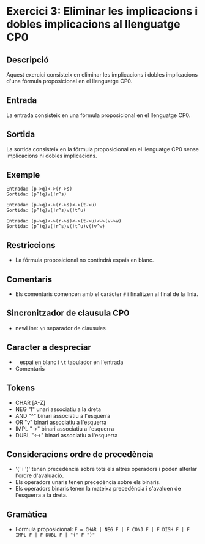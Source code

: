 # Exercici 3: Eliminar les implicacions i dobles implicacions al llenguatge CP0


## Descripció
Aquest exercici consisteix en eliminar les implicacions i dobles implicacions d'una fórmula proposicional en el llenguatge CP0.

## Entrada
La entrada consisteix en una fórmula proposicional en el llenguatge CP0.

## Sortida
La sortida consisteix en la fórmula proposicional en el llenguatge CP0 sense implicacions ni dobles implicacions.

## Exemple
```
Entrada: (p->q)<->(r->s)
Sortida: (p^!q)v(!r^s)
```
```
Entrada: (p->q)<->(r->s)<->(t->u)
Sortida: (p^!q)v(!r^s)v(!t^u)
```
```
Entrada: (p->q)<->(r->s)<->(t->u)<->(v->w)
Sortida: (p^!q)v(!r^s)v(!t^u)v(!v^w)
```


## Restriccions
- La fórmula proposicional no contindrà espais en blanc.

## Comentaris
- Els comentaris comencen amb el caràcter `#` i finalitzen al final de la línia.

## Sincronitzador de clausula CP0
- newLine: `\n` separador de clausules

## Caracter a despreciar
- ` ` espai en blanc i `\t` tabulador en l'entrada
- Comentaris

## Tokens
- CHAR [A-Z]
- NEG "!" unari associatiu a la dreta
- AND "^" binari associatiu a l'esquerra
- OR "v" binari associatiu a l'esquerra
- IMPL "->" binari associatiu a l'esquerra
- DUBL "<->" binari associatiu a l'esquerra

## Consideracions ordre de precedència
- '(' i ')' tenen precedència sobre tots els altres operadors i poden alterlar l'ordre d'avaluació.
- Els operadors unaris tenen precedència sobre els binaris.
- Els operadors binaris tenen la mateixa precedència i s'avaluen de l'esquerra a la dreta.

## Gramàtica
- Fórmula proposicional: `F = CHAR | NEG F | F CONJ F | F DISH F | F IMPL F | F DUBL F | "(" F ")"`
